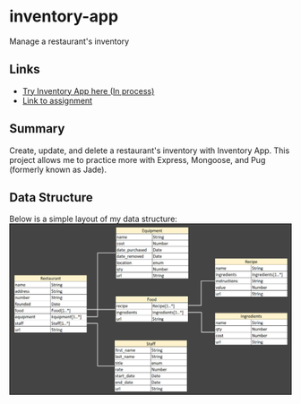 # inventory-app
Manage a restaurant's inventory

## Links
- [Try Inventory App here (In process)](https://TYLPHE.github.io/inventory-app/)
- [Link to assignment](https://www.theodinproject.com/lessons/nodejs-inventory-application)

## Summary
Create, update, and delete a restaurant's inventory with Inventory App. This project allows me to practice more with Express, Mongoose, and Pug (formerly known as Jade).

## Data Structure
Below is a simple layout of my data structure:
![data structure of Inventory App](https://github.com/TYLPHE/inventory-app/blob/main/readme-assets/inventory-application-structure.jpg)